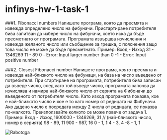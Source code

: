 # infinys-hw-1-task-1


###1. Fibonacci numbers
Напишете програма, която да пресмята и извежда определено число на фибуначи.
Пристартиране потребителя бива запитван да избере число на фибуначи, което иска да
бъде пресметнато от програмата. Програмата извършва изчисления и извежда желаното
число или съобщение за грешка, с пояснения защо това число не може да бъде
пресметнато.
Пример:
Вход - Изход
31 - 1346269
11 - 89
0 - Error: Input larger number than 0
-1 - Error: Input positive number

###2. Closest Fibonacci number
Напишете програма, която пресмята и извежда най-близкото число на фибунаци, на база
на число въведено от потребителя. При стартиране на програмата, потребителя бива
записан да въведе число, след като той въведе число, програмата започва да изчислява и
намира най-близкото число от серията на Фибоначи до въведеното от потребителя число.
Като изход програмата показва, кое е най-близкото число и кое е то като номер от
редицата на Фибуначи. Ако дадено число е посредата между 2 числа от редицата, се
показва по-малкото. Преизползвайте колкото се може повече от задача 1.
Пример:
Вход - Изход
1600000 - 1346269, 31 // (най-близкото число, номер в серията)
98 - 89, 11
900 - 987, 16
0 - 1, 1
4 - 3, 4
-8 - 1, 1

![Rabotqga](https://avatanplus.com/files/resources/mid/57f617c905237157994ce93d.png)
